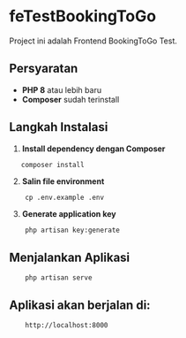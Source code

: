 # feTestBookingToGo

Project ini adalah Frontend BookingToGo Test.

## Persyaratan

- **PHP 8** atau lebih baru
- **Composer** sudah terinstall

## Langkah Instalasi

1. **Install dependency dengan Composer**
```bash
   composer install
```

2. **Salin file environment**
```
    cp .env.example .env
```

3. **Generate application key**
```
    php artisan key:generate
```

## Menjalankan Aplikasi

```
    php artisan serve
```

## Aplikasi akan berjalan di:

```
    http://localhost:8000
```
